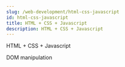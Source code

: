 ```yaml
---
slug: /web-development/html-css-javascript
id: html-css-javascript
title: HTML + CSS + Javascript
description: HTML + CSS + Javascript
---
```


HTML + CSS + Javascript

DOM manipulation